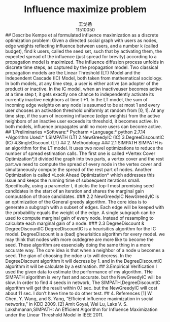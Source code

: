 # <center>Influence maximize problem</center>
 <center> 王戈扬 </center >  
<center> 11510050</center >  
## Describe
Kempe et al formulated influence maximization as a discrete optimization problem: Given a directed social graph with users as nodes, edge weights reflecting influence between users, and a number k (called budget), find k users, called the seed set, such that by activating them, the expected spread of the influence (just spread for brevity) according to a propagation model is maximized. The influence diffusion process unfolds in discrete time steps, as captured by the propagation model.  
Two classical propagation models  are the Linear Threshold (LT) Model and the Independent Cascade (IC) Model, both taken from mathematical sociology. In both models, at any time step, a user is either active (an adopter of the product) or inactive. In the IC model, when an inactiveuser becomes active at a time step t, it gets exactly one chance to independently activate its currently inactive neighbors at time t +1. In the LT model, the sum of incoming edge weights on any node is assumed to be at most 1 and every user chooses an activation threshold uniformly at random from [0, 1]. At any time step, if the sum of incoming influence (edge weights) from the active neighbors of an inactive user exceeds its threshold, it becomes active. In both models, influence propagates until no more users can become active.  
## 1.Preliminaries
*Software:* Pycharm  
*Language:*  python 2.7.14  
*Algorithm Used:*  
1.SIMPATH (LT)  
2.NewGreedyIC (IC)  
3.DegreeDiscountIC (IC)  
4.SingleDiscount (LT)
## 2.	Methodology
### 2.1 SIMPATH  
SIMPATH is an algorithm for the LT model. It uses two novel optimizations to reduce the number of spread estimation calls. The first one is called *Vertex Cover Optimization*,it divided the graph into two parts, a vertex cover and the rest part.we need to compute the spread of every node in the vertex cover and simultaneously compute the spread of the rest part of nodes. Another Optimization is called *Look Ahead Optimization* which addresses this issue and keeps the running time of subsequent iterations small. Specifically, using a parameter l, it picks the top-l most promising seed candidates in the start of an iteration and shares the marginal gain computation of those candidates.
### 2.2 NewGreedyIC  
NewGreedyIC is an optimization of the General greedy algorithm. The core idea is to generate a subgraph with a subset of edges. Each edge will be keeped with the probability equals the weight of the edge. A single subgraph can be used to compute marginal gain of every node. Instead of resampling to calculate each marginal gain of a node.
### 2.3 DegreeDiscount & DegreeDiscountIC
DegreeDiscountIC is a heurisitics algorithm for the IC model. DegreeDiscount is a (bad) gheurisitics algorithm for every model. we may think that nodes with more outdegree are more like to become the seed. These algorithm are essencially doing the same thing in a more accurate way. The core idea is that when a neighbor of a node u becomes a seed. The gian of choosing the ndoe u to will decress. In the DegreeDiscount algorithm it will decress by 1. and in the DegreeDiscountIC algorithm it will be calculate by a estimation.
## 3.Empirical Verification  
I used the given data to estimate the performance of my algorithm. THe SIMPATH algorithm is very fast and accurate. but the NewGreedyIC will be slow. In order to find 4 seeds in network, The SIMPATH,DegreeDiscountIC algorithm will get the result within 0.1 sec. but the NewGreedyIC will cost about 11 sec. I don't have time to do other test.
## 4. References  
[1] W. Chen, Y. Wang, and S. Yang, “Efficient influence maximization in social networks,” in KDD 2009.  
[2] Amit Goyal, Wei Lu, Laks V. S. Lakshmanan,SIMPATH: An Efficient Algorithm for Influence Maximization under the Linear Threshold Model in IEEE 2011.
